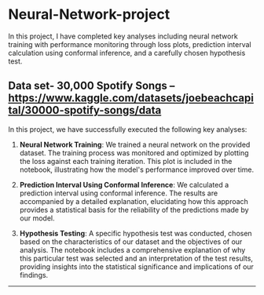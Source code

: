 # Neural-Network-project
In this project, I have completed key analyses including neural network training with performance monitoring through loss plots, prediction interval calculation using conformal inference, and a carefully chosen hypothesis test.

Data set- 30,000 Spotify Songs – https://www.kaggle.com/datasets/joebeachcapital/30000-spotify-songs/data
---

In this project, we have successfully executed the following key analyses:

1. **Neural Network Training**: We trained a neural network on the provided dataset. The training process was monitored and optimized by plotting the loss against each training iteration. This plot is included in the notebook, illustrating how the model's performance improved over time.

2. **Prediction Interval Using Conformal Inference**: We calculated a prediction interval using conformal inference. The results are accompanied by a detailed explanation, elucidating how this approach provides a statistical basis for the reliability of the predictions made by our model.

3. **Hypothesis Testing**: A specific hypothesis test was conducted, chosen based on the characteristics of our dataset and the objectives of our analysis. The notebook includes a comprehensive explanation of why this particular test was selected and an interpretation of the test results, providing insights into the statistical significance and implications of our findings.

---

